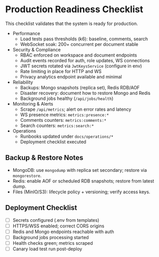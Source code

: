 # Production Readiness Checklist

This checklist validates that the system is ready for production.

- Performance
  - Load tests pass thresholds (k6): baseline, comments, search
  - WebSocket soak: 200+ concurrent per document stable
- Security & Compliance
  - RBAC enforced on workspace and document endpoints
  - Audit events recorded for auth, role updates, WS connections
  - JWT secrets rotated via `JwtKeysService` (configure in env)
  - Rate limiting in place for HTTP and WS
  - Privacy analytics endpoint available and minimal
- Reliability
  - Backups: Mongo snapshots (replica set), Redis RDB/AOF
  - Disaster recovery: document how to restore Mongo and Redis
  - Background jobs healthy (`/api/jobs/health`)
- Monitoring & Alerts
  - Scrape `/api/metrics`; alert on error rates and latency
  - WS presence metrics: `metrics:presence:*`
  - Comments counters: `metrics:comments:*`
  - Search counters: `metrics:search:*`
- Operations
  - Runbooks updated under `docs/operations/*`
  - Deployment checklist executed

## Backup & Restore Notes

- MongoDB: use `mongodump` with replica set secondary; restore via `mongorestore`.
- Redis: enable AOF or scheduled RDB snapshots; restore from latest dump.
- Files (MinIO/S3): lifecycle policy + versioning; verify access keys.

## Deployment Checklist

- [ ] Secrets configured (.env from templates)
- [ ] HTTPS/WSS enabled; correct CORS origins
- [ ] Redis and Mongo endpoints reachable with auth
- [ ] Background jobs processing started
- [ ] Health checks green; metrics scraped
- [ ] Canary load test run post-deploy
